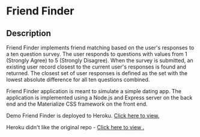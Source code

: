 # Friend Finder

## Description
Friend Finder implements friend matching based on the user's responses to a ten question survey. The user responds to questions with values from 1 (Strongly Agree) to 5 (Strongly Disagree). When the survey is submitted, an existing user record closest to the current user's responses is found and returned. The closest set of user responses is defined as the set with the lowest absolute difference for all ten questions combined.

Friend Finder application is meant to simulate a simple dating app. The application is implemented using a Node.js and Express server on the back end and the Materialize CSS framework on the front end.

Demo
Friend Finder is deployed to Heroku. [Click here to view.](https://shielded-refuge-63421.herokuapp.com/)

Heroku didn't like the original repo - [Click here to view .](https://github.com/mggude/Friend-Finder)